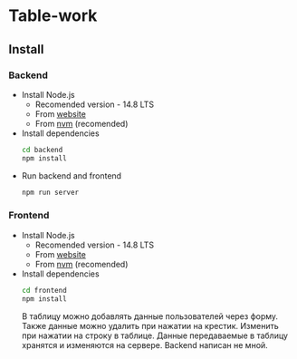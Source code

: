 # Table-work

## Install

### Backend

- Install Node.js
  - Recomended version - 14.8 LTS
  - From [website](https://nodejs.org/en/)
  - From [nvm](https://github.com/nvm-sh/nvm) (recomended)
- Install dependencies
  ```bash
  cd backend
  npm install
  ```
- Run backend and frontend
  ```bash
  npm run server
  ```

### Frontend

- Install Node.js
  - Recomended version - 14.8 LTS
  - From [website](https://nodejs.org/en/)
  - From [nvm](https://github.com/nvm-sh/nvm) (recomended)
- Install dependencies
  ```bash
  cd frontend
  npm install
  ```
  В таблицу можно добавлять данные пользователей через форму. Также данные можно удалить при нажатии на крестик. Изменить при нажатии на строку в таблице. Данные передаваемые в таблицу хранятся и изменяются на сервере. Backend написан не мной.